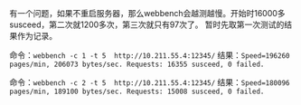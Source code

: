 有一个问题，如果不重启服务器，那么webbench会越测越慢。开始时16000多susceed，第二次就1200多次，第三次就只有97次了。 暂时先取第一次测试的结果作为记录。

命令：`webbench -c 1 -t 5  http://10.211.55.4:12345/`
结果：`Speed=196260 pages/min, 206073 bytes/sec. Requests: 16355 susceed, 0 failed.`

命令：`webbench -c 2 -t 5  http://10.211.55.4:12345/`
结果：`Speed=180096 pages/min, 189100 bytes/sec. Requests: 15008 susceed, 0 failed.`
